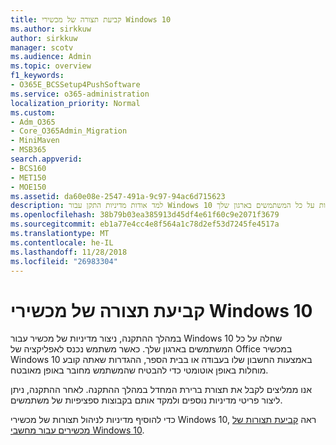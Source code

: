 ```yaml
---
title: קביעת תצורה של מכשירי Windows 10
ms.author: sirkkuw
author: sirkkuw
manager: scotv
ms.audience: Admin
ms.topic: overview
f1_keywords:
- O365E_BCSSetup4PushSoftware
ms.service: o365-administration
localization_priority: Normal
ms.custom:
- Adm_O365
- Core_O365Admin_Migration
- MiniMaven
- MSB365
search.appverid:
- BCS160
- MET150
- MOE150
ms.assetid: da60e08e-2547-491a-9c97-94ac6d715623
description: למד אודות מדיניות התקן עבור Windows 10 החלות על כל המשתמשים בארגון שלך.
ms.openlocfilehash: 38b79b03ea385913d45df4e61f60c9e2071f3679
ms.sourcegitcommit: eb1a77e4cc4e8f564a1c78d2ef53d7245fe4517a
ms.translationtype: MT
ms.contentlocale: he-IL
ms.lasthandoff: 11/28/2018
ms.locfileid: "26983304"
---
```

# <a name="configure-windows-10-devices"></a>קביעת תצורה של מכשירי Windows 10

במהלך ההתקנה, ניצור מדיניות של מכשיר עבור Windows 10 שחלה על כל המשתמשים בארגון שלך. כאשר משתמש נכנס לאפליקציה של Office במכשיר Windows 10 באמצעות החשבון שלו בעבודה או בבית הספר, ההגדרות שאתה קובע מוחלות באופן אוטומטי כדי להבטיח שהמשתמש מחובר באופן מאובטח.
  
אנו ממליצים לקבל את תצורת ברירת המחדל במהלך ההתקנה. לאחר ההתקנה, ניתן ליצור פריטי מדיניות נוספים ולמקד אותם בקבוצות ספציפיות של משתמשים.
  
כדי להוסיף מדיניות לניהול תצורות של מכשירי Windows 10, ראה [קביעת תצורות של מכשירים עבור מחשבי Windows 10](protection-settings-for-windows-10-pcs.md).
  

